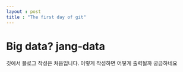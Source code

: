 ```yaml
---
layout : post
title : "The first day of git"
---
```


# Big data? jang-data

깃에서 블로그 작성은 처음입니다. 
이렇게 작성하면 어떻게 출력될까 궁금하네요
